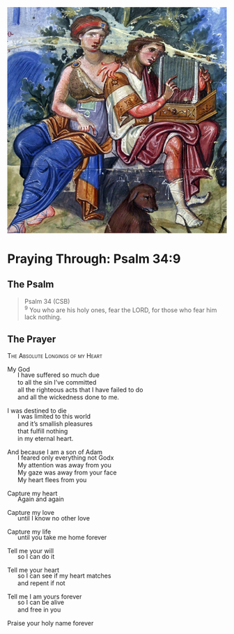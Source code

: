<img class="intro-right" src="art-paris-psalter.jpg">

<style>
  li {list-style-type: none;}
  p + ul {
    margin-top: -18px;
}
</style>

# Praying Through: Psalm 34:9

## The Psalm

>Psalm 34 (CSB)  
><sup>9</sup> You who are his holy ones, fear the LORD, for those who fear him lack nothing. 

## The Prayer

<div style="font-variant: small-caps;">
The Absolute Longings of my Heart
</div>

My God
* I have suffered so much due
* to all the sin I’ve committed
* all the righteous acts that I have failed to do 
* and all the wickedness done to me.

I was destined to die
* I was limited to this world
* and it’s smallish pleasures
* that fulfill nothing
* in my eternal heart.

And because I am a son of Adam
* I feared only everything not Godx
* My attention was away from you
* My gaze was away from your face
* My heart flees from you

Capture my heart
* Again and again

Capture my love
* until I know no other love

Capture my life
* until you take me home forever

Tell me your will
* so I can do it

Tell me your heart
* so I can see if my heart matches
* and repent if not

Tell me I am yours forever
* so I can be alive 
* and free in you

Praise your holy name forever
